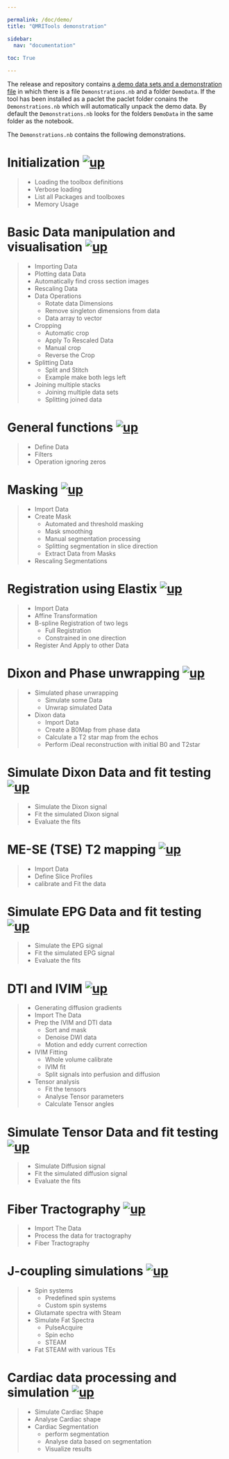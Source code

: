 ```yaml
---

permalink: /doc/demo/
title: "QMRITools demonstration"

sidebar:
  nav: "documentation"
  
toc: True

---
```


<a name="top"></a>
The release and repository contains [a demo data sets and a demonstration file](https://github.com/mfroeling/QMRITools/tree/master/QMRITools/Resources)
in which there is a file `Demonstrations.nb` and a folder `DemoData`. 
If the tool has been installed as a paclet the paclet folder conains the `Demonstrations.nb` which will automatically unpack the demo data. By default the
`Demonstrations.nb` looks for the folders `DemoData` in the same
folder as the notebook.

The `Demonstrations.nb` contains the following demonstrations. 

# Initialization [![up](../../assets/images/arrow.png)](../demo/#top "Top of page")

> - Loading the toolbox definitions
> - Verbose loading
> - List all Packages and toolboxes
> - Memory Usage

# Basic Data manipulation and visualisation [![up](../../assets/images/arrow.png)](../demo/#top "Top of page")

> - Importing Data
> - Plotting data Data
> - Automatically find cross section images
> - Rescaling Data
> - Data Operations
>	- Rotate data Dimensions
>	- Remove singleton dimensions from data
> 	- Data array to vector
> - Cropping
> 	- Automatic crop
> 	- Apply To Rescaled Data
> 	- Manual crop
> 	- Reverse the Crop
> - Splitting Data
>  	- Split and Stitch
>  	- Example make both legs left
> - Joining multiple stacks
>	- Joining multiple data sets
>	- Splitting joined data

# General functions [![up](../../assets/images/arrow.png)](../demo/#top "Top of page")

> - Define Data
> - Filters
> - Operation ignoring zeros

# Masking [![up](../../assets/images/arrow.png)](../demo/#top "Top of page")

> - Import Data 
> - Create Mask
> 	- Automated and threshold masking
>	- Mask smoothing
> 	- Manual segmentation processing
> 	- Splitting segmentation in slice direction
> 	- Extract Data from Masks
> - Rescaling Segmentations

# Registration using Elastix [![up](../../assets/images/arrow.png)](../demo/#top "Top of page")

> - Import Data
> - Affine Transformation
> - B-spline Registration of two legs
> 	- Full Registration
> 	- Constrained in one direction
> - Register And Apply to other Data

# Dixon and Phase unwrapping [![up](../../assets/images/arrow.png)](../demo/#top "Top of page")

> - Simulated phase unwrapping
> 	- Simulate some Data
> 	- Unwrap simulated Data
> - Dixon data
> 	- Import Data
> 	- Create a B0Map from phase data
> 	- Calculate a T2 star map from the echos
> 	- Perform iDeal reconstruction with initial B0 and T2star

# Simulate Dixon Data and fit testing [![up](../../assets/images/arrow.png)](../demo/#top "Top of page")

> - Simulate the Dixon signal
> - Fit the simulated Dixon signal
> - Evaluate the fits

# ME-SE  (TSE) T2 mapping [![up](../../assets/images/arrow.png)](../demo/#top "Top of page")

> - Import Data
> - Define Slice Profiles
> - calibrate and Fit the data

# Simulate EPG Data and fit testing [![up](../../assets/images/arrow.png)](../demo/#top "Top of page")

> - Simulate the EPG signal
> - Fit the simulated EPG signal
> - Evaluate the fits

# DTI and IVIM  [![up](../../assets/images/arrow.png)](../demo/#top "Top of page")

> - Generating diffusion gradients
> - Import The Data
> - Prep the IVIM and DTI data
> 	- Sort and mask
> 	- Denoise DWI data
> 	- Motion and eddy current correction
> - IVIM Fitting
> 	- Whole volume calibrate
> 	- IVIM fit 
> 	- Split signals into perfusion and diffusion
> - Tensor analysis
> 	- Fit the tensors
> 	- Analyse Tensor parameters
> 	- Calculate Tensor angles

# Simulate Tensor Data and fit testing [![up](../../assets/images/arrow.png)](../demo/#top "Top of page")

> - Simulate Diffusion signal
> - Fit the simulated diffusion signal
> - Evaluate the fits

# Fiber Tractography [![up](../../assets/images/arrow.png)](../demo/#top "Top of page")

> - Import The Data
> - Process the data for tractography
> - Fiber Tractography

# J-coupling simulations [![up](../../assets/images/arrow.png)](../demo/#top "Top of page")

> - Spin systems
> 	- Predefined spin systems
> 	- Custom spin systems
> - Glutamate spectra with Steam
> - Simulate Fat Spectra
> 	- PulseAcquire
> 	- Spin echo
> 	- STEAM
> - Fat STEAM with various TEs

# Cardiac data processing and simulation [![up](../../assets/images/arrow.png)](../demo/#top "Top of page")

> - Simulate Cardiac Shape
> - Analyse Cardiac shape
> - Cardiac Segmentation
> 	- perform segmentation
> 	- Analyse data based on segmentation
> 	- Visualize results